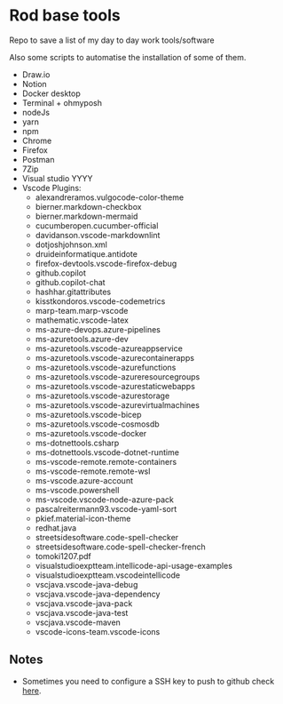 # Rod base tools

Repo to save a list of my day to day work tools/software

Also some scripts to automatise the installation of some of them.

- Draw.io
- Notion
- Docker desktop
- Terminal + ohmyposh
- nodeJs
- yarn
- npm
- Chrome
- Firefox
- Postman
- 7Zip
- Visual studio YYYY
- Vscode Plugins:
  - alexandreramos.vulgocode-color-theme
  - bierner.markdown-checkbox
  - bierner.markdown-mermaid
  - cucumberopen.cucumber-official
  - davidanson.vscode-markdownlint
  - dotjoshjohnson.xml
  - druideinformatique.antidote
  - firefox-devtools.vscode-firefox-debug
  - github.copilot
  - github.copilot-chat
  - hashhar.gitattributes
  - kisstkondoros.vscode-codemetrics
  - marp-team.marp-vscode
  - mathematic.vscode-latex
  - ms-azure-devops.azure-pipelines
  - ms-azuretools.azure-dev
  - ms-azuretools.vscode-azureappservice
  - ms-azuretools.vscode-azurecontainerapps
  - ms-azuretools.vscode-azurefunctions
  - ms-azuretools.vscode-azureresourcegroups
  - ms-azuretools.vscode-azurestaticwebapps
  - ms-azuretools.vscode-azurestorage
  - ms-azuretools.vscode-azurevirtualmachines
  - ms-azuretools.vscode-bicep
  - ms-azuretools.vscode-cosmosdb
  - ms-azuretools.vscode-docker
  - ms-dotnettools.csharp
  - ms-dotnettools.vscode-dotnet-runtime
  - ms-vscode-remote.remote-containers
  - ms-vscode-remote.remote-wsl
  - ms-vscode.azure-account
  - ms-vscode.powershell
  - ms-vscode.vscode-node-azure-pack
  - pascalreitermann93.vscode-yaml-sort
  - pkief.material-icon-theme
  - redhat.java
  - streetsidesoftware.code-spell-checker
  - streetsidesoftware.code-spell-checker-french
  - tomoki1207.pdf
  - visualstudioexptteam.intellicode-api-usage-examples
  - visualstudioexptteam.vscodeintellicode
  - vscjava.vscode-java-debug
  - vscjava.vscode-java-dependency
  - vscjava.vscode-java-pack
  - vscjava.vscode-java-test
  - vscjava.vscode-maven
  - vscode-icons-team.vscode-icons

## Notes

- Sometimes you need to configure a SSH key to push to github check [here](vscode-git-auth.md).
